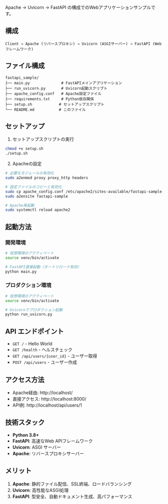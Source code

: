 Apache → Uvicorn → FastAPI の構成でのWebアプリケーションサンプルです。

## 構成

```
Client → Apache (リバースプロキシ) → Uvicorn (ASGIサーバー) → FastAPI (Webフレームワーク)
```

## ファイル構成

```
fastapi_sample/
├── main.py              # FastAPIメインアプリケーション
├── run_uvicorn.py       # Uvicorn起動スクリプト
├── apache_config.conf   # Apache設定ファイル
├── requirements.txt     # Python依存関係
├── setup.sh            # セットアップスクリプト
└── README.md           # このファイル
```

## セットアップ

1. セットアップスクリプトの実行
```bash
chmod +x setup.sh
./setup.sh
```

2. Apacheの設定
```bash
# 必要なモジュールの有効化
sudo a2enmod proxy proxy_http headers

# 設定ファイルのコピーと有効化
sudo cp apache_config.conf /etc/apache2/sites-available/fastapi-sample.conf
sudo a2ensite fastapi-sample

# Apache再起動
sudo systemctl reload apache2
```

## 起動方法

### 開発環境
```bash
# 仮想環境のアクティベート
source venv/bin/activate

# FastAPI直接起動（オートリロード有効）
python main.py
```

### プロダクション環境
```bash
# 仮想環境のアクティベート
source venv/bin/activate

# Uvicornでプロダクション起動
python run_uvicorn.py
```

## API エンドポイント

- `GET /` - Hello World
- `GET /health` - ヘルスチェック
- `GET /api/users/{user_id}` - ユーザー取得
- `POST /api/users` - ユーザー作成

## アクセス方法

- Apache経由: http://localhost/
- 直接アクセス: http://localhost:8000/
- API例: http://localhost/api/users/1

## 技術スタック

- **Python 3.8+**
- **FastAPI**: 高速なWeb APIフレームワーク
- **Uvicorn**: ASGI サーバー
- **Apache**: リバースプロキシサーバー

## メリット

1. **Apache**: 静的ファイル配信、SSL終端、ロードバランシング
2. **Uvicorn**: 高性能なASGI処理
3. **FastAPI**: 型安全、自動ドキュメント生成、高パフォーマンス
